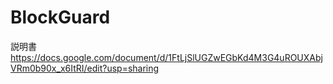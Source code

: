 # BlockGuard
説明書
https://docs.google.com/document/d/1FtLjSlUGZwEGbKd4M3G4uROUXAbjVRm0b90x_x6ItRI/edit?usp=sharing
